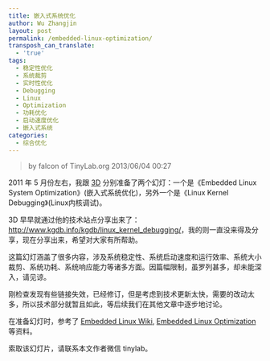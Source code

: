```yaml
---
title: 嵌入式系统优化
author: Wu Zhangjin
layout: post
permalink: /embedded-linux-optimization/
transposh_can_translate:
  - 'true'
tags:
  - 稳定性优化
  - 系统裁剪
  - 实时性优化
  - Debugging
  - Linux
  - Optimization
  - 功耗优化
  - 启动速度优化
  - 嵌入式系统
categories:
  - 综合优化
---
```


> by falcon of TinyLab.org
> 2013/06/04 00:27

2011 年 5 月份左右，我跟 [3D](http://www.kgdb.info) 分别准备了两个幻灯：一个是《Embedded Linux System Optimization》(嵌入式系统优化)，另外一个是《Linux Kernel Debugging》(Linux内核调试)。

3D 早早就通过他的技术站点分享出来了：<http://www.kgdb.info/kgdb/linux_kernel_debugging/>，我的则一直没来得及分享，现在分享出来，希望对大家有所帮助。

这篇幻灯涵盖了很多内容，涉及系统稳定性、系统启动速度和运行效率、系统大小裁剪、系统功耗、系统响应能力等诸多方面。因篇幅限制，虽罗列甚多，却未能深入，请见谅。

刚检查发现有些链接失效，已经修订，但是考虑到技术更新太快，需要的改动太多，所以技术部分就暂且如此，等后续我们在其他文章中逐步地讨论。

在准备幻灯时，参考了 [Embedded Linux Wiki](http://elinux.org), [Embedded Linux Optimization](http://free-electrons.com/docs/optimizations/) 等资料。

索取该幻灯片，请联系本文作者微信 tinylab。

